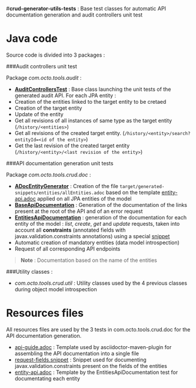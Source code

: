 #**crud-generator-utils-tests** : Base test classes for automatic API documentation generation and audit controllers unit test

Java code
=========
Source code is divided into 3 packages :

###Audit controllers unit test

Package *com.octo.tools.audit* :

 * [**AuditControllersTest**](src/main/java/com/octo/tools/audit/AuditControllersTest.java) : Base class launching the unit tests of the generated audit API. For each JPA entity :
  * Creation of the entities linked to the target entity to be cretaed
  * Creation of the target entity
  * Update of the entity
  * Get all revisions of all instances of same type as the target entity (``/history/<entities>``)
  * Get all revisions of the created target entity. (``/history/<entity>/search?entityId=<id of the entity>``)
  * Get the last revision of the  created target entity (``/history/<entity>/<last revision of the entity>``)


###API documentation generation unit tests

Package *com.octo.tools.crud.doc* : 
 
 * [**ADocEntityGenerator**](src/main/java/com/octo/tools/crud/doc/ADocEntityGenerator.java) : Creation of the file ``target/generated-snippets/entities/allEntities.adoc`` based on the template [entity-api.adoc](src/main/resources/entity-api.adoc) applied on all JPA entities of the model
 * [**BaseApiDocumentation**](src/main/java/com/octo/tools/crud/doc/BaseApiDocumentation.java) : Generation of the documentation of the links present at the root of the API and of an error request
 * [**EntitiesApiDocumentation**](src/main/java/com/octo/tools/crud/doc/EntitiesApiDocumentation.java) : generation of the documentation for each entity of the model : *list*, *create*, *get* and *update* requests, taken into account all **constraints** (annotated fields with javax.validation.constraints annotations) using a special [snippet](src/main/resources/org/springframework/restdocs/templates/request-fields.snippet)
  * Automatic creation of mandatory entities (data model introspection)
  * Request of all corresponding API endpoints

> **Note** :   Documentation based on the name of the entities

###Utility classes : 
* *com.octo.tools.crud.util* : Utility classes used by the 4 previous classes during object model introspection

Resources files
==============
All resources files are used by the 3 tests in com.octo.tools.crud.doc for the API documentation generation.

* [api-guide.adoc](asciidocs/api-guide.adoc) : Template used by asciidoctor-maven-plugin for assembling the API documentation into a single file
* [request-fields.snippet](src/main/resources/org/springframework/restdocs/templates/request-fields.snippet) : Snippet used for documenting javax.validation.constraints present on the fields of the entities
* [entity-api.adoc](src/main/resources/entity-api.adoc) : Template by the EntitiesApiDocumentation test for documentating each entity

